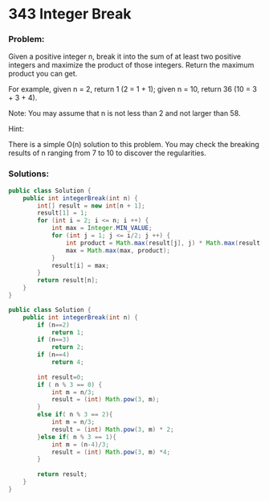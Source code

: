 # 343 Integer Break

### Problem:

Given a positive integer n, break it into the sum of at least two positive integers and maximize the product of those integers. Return the maximum product you can get.

For example, given n = 2, return 1 (2 = 1 + 1); given n = 10, return 36 (10 = 3 + 3 + 4).

Note: You may assume that n is not less than 2 and not larger than 58.

Hint:

There is a simple O(n) solution to this problem.
You may check the breaking results of n ranging from 7 to 10 to discover the regularities.

### Solutions:

```java
public class Solution {
    public int integerBreak(int n) {
        int[] result = new int[n + 1];
        result[1] = 1;
        for (int i = 2; i <= n; i ++) {
            int max = Integer.MIN_VALUE;
            for (int j = 1; j <= i/2; j ++) {
                int product = Math.max(result[j], j) * Math.max(result[i-j], i - j);
                max = Math.max(max, product);
            }
            result[i] = max;
        }
        return result[n];
    }
}
```

```java
public class Solution {
    public int integerBreak(int n) {
        if (n==2) 
            return 1;
        if (n==3) 
            return 2;
        if (n==4) 
            return 4;
     
        int result=0;
        if ( n % 3 == 0) {
            int m = n/3;
            result = (int) Math.pow(3, m);
        }
        else if( n % 3 == 2){
            int m = n/3;
            result = (int) Math.pow(3, m) * 2;
        }else if( n % 3 == 1){
            int m = (n-4)/3;
            result = (int) Math.pow(3, m) *4;
        }
     
        return result;
    }
}
```
